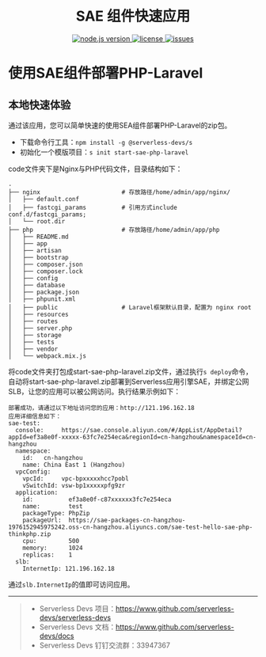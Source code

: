 <h1 align="center">SAE 组件快速应用</h1>
<p align="center" class="flex justify-center">
  <a href="https://nodejs.org/en/" class="ml-1">
    <img src="https://img.shields.io/badge/node-%3E%3D%2010.8.0-brightgreen" alt="node.js version">
  </a>
  <a href="https://github.com/devsapp/start-sae/blob/master/LICENSE" class="ml-1">
    <img src="https://img.shields.io/badge/License-MIT-green" alt="license">
  </a>
  <a href="https://github.com/devsapp/start-sae/issues" class="ml-1">
    <img src="https://img.shields.io/github/issues/devsapp/start-sae" alt="issues">
  </a>
  </a>
</p>

# 使用SAE组件部署PHP-Laravel

## 本地快速体验
通过该应用，您可以简单快速的使用SEA组件部署PHP-Laravel的zip包。

- 下载命令行工具：`npm install -g @serverless-devs/s`
- 初始化一个模版项目：`s init start-sae-php-laravel`

code文件夹下是Nginx与PHP代码文件，目录结构如下：
```
.
├── nginx                       # 存放路径/home/admin/app/nginx/
│   ├── default.conf
│   ├── fastcgi_params          # 引用方式include conf.d/fastcgi_params;
│   └── root.dir
├── php                         # 存放路径/home/admin/app/php
│   ├── README.md
│   ├── app
│   ├── artisan
│   ├── bootstrap
│   ├── composer.json
│   ├── composer.lock
│   ├── config
│   ├── database
│   ├── package.json
│   ├── phpunit.xml
│   ├── public                  # Laravel框架默认目录，配置为 nginx root
│   ├── resources
│   ├── routes
│   ├── server.php
│   ├── storage
│   ├── tests
│   ├── vendor
│   └── webpack.mix.js
```
将code文件夹打包成start-sae-php-laravel.zip文件，通过执行`s deploy`命令，自动将start-sae-php-laravel.zip部署到Serverless应用引擎SAE，并绑定公网SLB，让您的应用可以被公网访问。执行结果示例如下：
```
部署成功，请通过以下地址访问您的应用：http://121.196.162.18
应用详细信息如下：
sae-test: 
  console:     https://sae.console.aliyun.com/#/AppList/AppDetail?appId=ef3a8e0f-xxxxx-63fc7e254eca&regionId=cn-hangzhou&namespaceId=cn-hangzhou
  namespace: 
    id:   cn-hangzhou
    name: China East 1 (Hangzhou)
  vpcConfig: 
    vpcId:     vpc-bpxxxxxhcc7pobl
    vSwitchId: vsw-bp1xxxxxpfg9zr
  application: 
    id:          ef3a8e0f-c87xxxxxx3fc7e254eca
    name:        test
    packageType: PhpZip
    packageUrl:  https://sae-packages-cn-hangzhou-1976152945975242.oss-cn-hangzhou.aliyuncs.com/sae-test-hello-sae-php-thinkphp.zip
    cpu:         500
    memory:      1024
    replicas:    1
  slb: 
    InternetIp: 121.196.162.18
```
通过`slb.InternetIp`的值即可访问应用。

-----

> - Serverless Devs 项目：https://www.github.com/serverless-devs/serverless-devs   
> - Serverless Devs 文档：https://www.github.com/serverless-devs/docs   
> - Serverless Devs 钉钉交流群：33947367    
